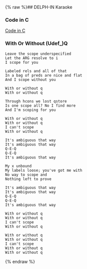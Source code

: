 {% raw %}## DELPH-IN Karaoke

### Code in C

[Code in C](http://www.aquarionics.com/journal/2004/12/30/code_in_c/)

### With Or Without (Udef\_)Q

    Leave the scope underspecified
    Let the ARG resolve to i
    I scope for you
    
    Labeled rels and all of that
    In a bag of preds are nice and flat
    And I scope without you
    
    With or without q
    With or without q
    
    Through hcons we lost qstore
    Is one scope all? No I find more
    And I'm scoping for you
    
    With or without q
    With or without q
    I can't scope
    With or without q
    
    It's ambiguous that way
    It's ambiguous that way
    Q-E-Q
    Q-E-Q
    It's ambiguous that way
    
    My x unbound
    My labels loose; you've got me with
    No way to scope and
    Nothing left to prove
    
    It's ambiguous that way
    It's ambiguous that way
    Q-E-Q
    Q-E-Q
    It's ambiguous that way
    
    With or without q
    With or without q
    I can't scope
    With or without q
    
    With or without q
    With or without q
    I can't scope
    With or without q
    With or without q
<update date omitted for speed>{% endraw %}